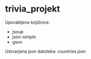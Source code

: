 # trivia_projekt

Uporabljene knjižnice:
 - jsoup
 - json-simple
 - gson
 
 Ustvarjena json datoteka: countries.json
